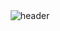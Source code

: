 <div align="center">
  <img src="https://media.discordapp.net/attachments/1213198866116255835/1263249761452953731/9gucm6Q.png?ex=66998c85&is=66983b05&hm=0330579aca9df446a649735e945923f96d4f5d7a79eee914d663e96325502b3d&=&format=webp&quality=lossless&width=550&height=309" alt="header"/>
</div>
